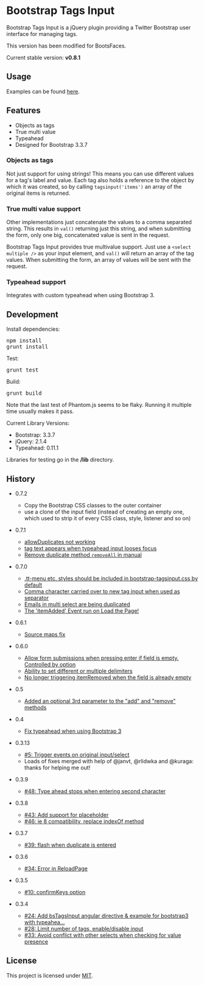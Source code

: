 # Bootstrap Tags Input

Bootstrap Tags Input is a jQuery plugin providing a Twitter Bootstrap user interface for managing tags.

This version has been modified for BootsFaces.

Current stable version: **v0.8.1**

## Usage

Examples can be found [here](http://bootstrap-tagsinput.github.io/bootstrap-tagsinput/examples/).

## Features

- Objects as tags
- True multi value
- Typeahead
- Designed for Bootstrap 3.3.7

### Objects as tags

Not just support for using strings! This means you can use different values
for a tag's label and value. Each tag also holds a reference to the object
by which it was created, so by calling <code>tagsinput('items')</code> an
array of the original items is returned.

### True multi value support

Other implementations just concatenate the values to a comma separated string.
This results in <code>val()</code> returning just this string, and when
submitting the form, only one big, concatenated value is sent in the request.

Bootstrap Tags Input provides true multivalue support. Just use a
<code>&lt;select multiple /&gt;</code> as your input element, and
<code>val()</code> will return an array of the tag values. When submitting the
form, an array of values will be sent with the request.

### Typeahead support

Integrates with custom typeahead when using Bootstrap 3.

## Development

Install dependencies:

<pre>
npm install
grunt install
</pre>

Test:

<pre>
grunt test
</pre>

Build:

<pre>
grunt build
</pre>

Note that the last test of Phantom.js seems to be flaky. Running it multiple time usually makes it pass.

Current Library Versions:

- Bootstrap: 3.3.7
- jQuery: 2.1.4
- Typeahead: 0.11.1

Libraries for testing go in the **/lib** directory.

## History

- 0.7.2

  - Copy the Bootstrap CSS classes to the outer container
  - use a clone of the input field (instead of creating an empty one, which used to strip it of every CSS class, style, listener and so on)

- 0.7.1
  - [allowDuplicates not working](https://github.com/bootstrap-tagsinput/bootstrap-tagsinput/issues/419)
  - [tag text appears when typeahead input looses focus](https://github.com/bootstrap-tagsinput/bootstrap-tagsinput/issues/386)
  - [Remove duplicate method `removeAll` in manual](https://github.com/bootstrap-tagsinput/bootstrap-tagsinput/pull/427)
- 0.7.0
  - [.tt-menu etc. styles should be included in bootstrap-tagsinput.css by default](https://github.com/bootstrap-tagsinput/bootstrap-tagsinput/issues/426)
  - [Comma character carried over to new tag input when used as separator](https://github.com/bootstrap-tagsinput/bootstrap-tagsinput/issues/422)
  - [Emails in multi select are being duplicated](https://github.com/bootstrap-tagsinput/bootstrap-tagsinput/issues/399)
  - [The 'itemAdded' Event run on Load the Page!](https://github.com/bootstrap-tagsinput/bootstrap-tagsinput/issues/369)
- 0.6.1
  - [Source maps fix](https://github.com/bootstrap-tagsinput/bootstrap-tagsinput/issues/371)
- 0.6.0
  - [Allow form submissions when pressing enter if field is empty. Controlled by option](https://github.com/bootstrap-tagsinput/bootstrap-tagsinput/issues/368)
  - [Ability to set different or multiple delimiters](https://github.com/bootstrap-tagsinput/bootstrap-tagsinput/issues/397)
  - [No longer triggering itemRemoved when the field is already empty](https://github.com/bootstrap-tagsinput/bootstrap-tagsinput/issues/405)
- 0.5
  - [Added an optional 3rd parameter to the "add" and "remove" methods](https://github.com/bootstrap-tagsinput/bootstrap-tagsinput/pull/298)
- 0.4
  - [Fix typeahead when using Bootstrap 3](https://github.com/bootstrap-tagsinput/bootstrap-tagsinput/pull/73)
- 0.3.13
  - [#5: Trigger events on original input/select](https://github.com/bootstrap-tagsinput/bootstrap-tagsinput/issues/5)
  - Loads of fixes merged with help of @janvt, @rlidwka and @kuraga: thanks for helping me out!
- 0.3.9
  - [#48: Type ahead stops when entering second character](https://github.com/bootstrap-tagsinput/bootstrap-tagsinput/issues/48)
- 0.3.8
  - [#43: Add support for placeholder](https://github.com/bootstrap-tagsinput/bootstrap-tagsinput/pull/43)
  - [#46: ie 8 compatibility, replace indexOf method](https://github.com/bootstrap-tagsinput/bootstrap-tagsinput/pull/46)
- 0.3.7
  - [#39: flash when duplicate is entered](https://github.com/bootstrap-tagsinput/bootstrap-tagsinput/issues/39)
- 0.3.6
  - [#34: Error in ReloadPage](https://github.com/bootstrap-tagsinput/bootstrap-tagsinput/issues/34)
- 0.3.5
  - [#10: confirmKeys option](https://github.com/bootstrap-tagsinput/bootstrap-tagsinput/issues/10)
- 0.3.4
  - [#24: Add bsTagsInput angular directive & example for bootstrap3 with typeahea...](https://github.com/bootstrap-tagsinput/bootstrap-tagsinput/pull/24)
  - [#28: Limit number of tags, enable/disable input](https://github.com/bootstrap-tagsinput/bootstrap-tagsinput/pull/28)
  - [#33: Avoid conflict with other selects when checking for value presence](https://github.com/bootstrap-tagsinput/bootstrap-tagsinput/pull/33)

## License

This project is licensed under [MIT](https://raw.github.com/bootstrap-tagsinput/bootstrap-tagsinput/master/LICENSE 'Read more about the MIT license').
